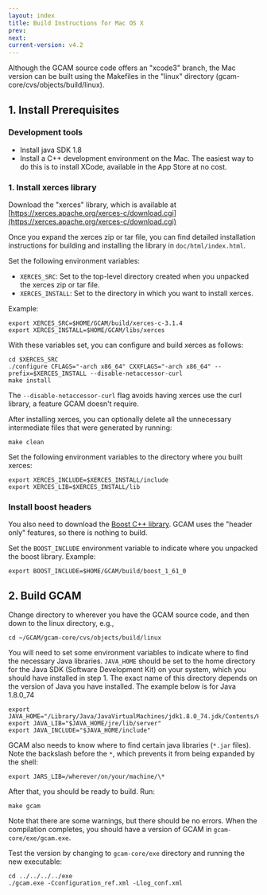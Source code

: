 ```yaml
---
layout: index
title: Build Instructions for Mac OS X
prev: 
next:
current-version: v4.2 
---
```


Although the GCAM source code offers an "xcode3" branch, the Mac version can be built using the Makefiles in the "linux" directory (gcam-core/cvs/objects/build/linux).

## 1. Install Prerequisites

### Development tools
- Install java SDK 1.8
- Install a C++ development environment on the Mac.  The easiest way
  to do this is to install XCode, available in the App Store at no cost.


### 1. Install xerces library

Download the "xerces" library, which is available at [https://xerces.apache.org/xerces-c/download.cgi](https://xerces.apache.org/xerces-c/download.cgi)

Once you expand the xerces zip or tar file, you can find detailed installation instructions for building and installing the library in `doc/html/index.html`. 

Set the following environment variables:
* `XERCES_SRC`: Set to the top-level directory created when you unpacked the xerces zip or tar file.
* `XERCES_INSTALL`:  Set to the directory in which you want to install xerces.

Example:  
```
export XERCES_SRC=$HOME/GCAM/build/xerces-c-3.1.4
export XERCES_INSTALL=$HOME/GCAM/libs/xerces
```

With these variables set, you can configure and build xerces as follows:
```
cd $XERCES_SRC
./configure CFLAGS="-arch x86_64" CXXFLAGS="-arch x86_64" --prefix=$XERCES_INSTALL --disable-netaccessor-curl
make install
```
The `--disable-netaccessor-curl` flag avoids having xerces use the curl library, a feature GCAM doesn't require.

After installing xerces, you can optionally delete all the unnecessary intermediate files that were generated by running:

```	
make clean
```

Set the following environment variables to the directory where you built xerces:  
```
export XERCES_INCLUDE=$XERCES_INSTALL/include
export XERCES_LIB=$XERCES_INSTALL/lib
```

### Install boost headers

You also need to download the  [Boost C++ library](http://www.boost.org/users/download/). GCAM uses the "header only" features, so there is nothing to build. 

Set the `BOOST_INCLUDE` environment variable to indicate where you unpacked the boost library.  Example:

```
export BOOST_INCLUDE=$HOME/GCAM/build/boost_1_61_0
```

## 2. Build GCAM

Change directory to wherever you have the GCAM source code, and then down to the linux directory, e.g.,

```
cd ~/GCAM/gcam-core/cvs/objects/build/linux
```

You will need to set some environment variables to indicate where to find the necessary Java libraries.  `JAVA_HOME` should be set to the home directory for the Java SDK (Software Development Kit) on your system, which you should have installed in step 1.  The exact name of this directory depends on the version of Java you have installed.  The example below is for Java 1.8.0_74

```
export JAVA_HOME="/Library/Java/JavaVirtualMachines/jdk1.8.0_74.jdk/Contents/Home"
export JAVA_LIB="$JAVA_HOME/jre/lib/server"
export JAVA_INCLUDE="$JAVA_HOME/include"
```

<!-- I'm pretty sure that the -std=c++11 flag should be part of the default CXXFLAGS in the build.  Double check
        and delete this section if so.  -rpl
Depending on the version of XCode (and ultimate, of the C++ compiler on your machine), you may have to specify a particular C++ language version to use. In my case (running XCode 6.2 on Mac OS 10.9.5) I had to define this additional environment variable:

	export CXX='c++ -std=c++11'
-->

GCAM also needs to know where to find certain java libraries (`*.jar` files). Note the backslash before the `*`, which prevents it from being expanded by the shell:

```
export JARS_LIB=/wherever/on/your/machine/\*
```

After that, you should be ready to build.  Run:

```
make gcam
```

Note that there are some warnings, but there should be no errors. When the compilation completes, you should have a version of GCAM in `gcam-core/exe/gcam.exe`.

Test the version by changing to `gcam-core/exe` directory and running the new executable:

```
cd ../../../../exe
./gcam.exe -Cconfiguration_ref.xml -Llog_conf.xml
```
